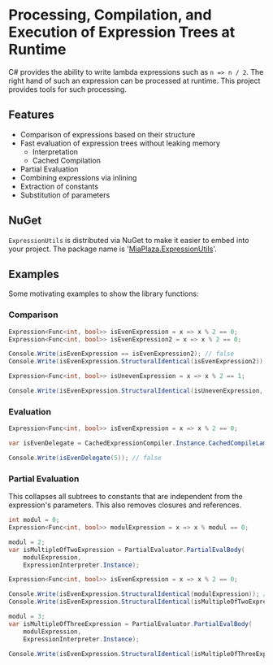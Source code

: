 ﻿# Processing, Compilation, and Execution of Expression Trees at Runtime

C# provides the ability to write lambda expressions such as `n => n / 2`. The
right hand of such an expression can be processed at runtime. This project provides tools for such processing.

## Features

* Comparison of expressions based on their structure
* Fast evaluation of expression trees without leaking memory
    * Interpretation
    * Cached Compilation
* Partial Evaluation
* Combining expressions via inlining
* Extraction of constants
* Substitution of parameters

## NuGet

`ExpressionUtils` is distributed via NuGet to make it easier to embed into your project. The package name is '[MiaPlaza.ExpressionUtils](https://www.nuget.org/packages/MiaPlaza.ExpressionUtils)'.

## Examples

Some motivating examples to show the library functions:

### Comparison

```csharp
Expression<Func<int, bool>> isEvenExpression = x => x % 2 == 0;
Expression<Func<int, bool>> isEvenExpression2 = x => x % 2 == 0;

Console.Write(isEvenExpression == isEvenExpression2); // false
Console.Write(isEvenExpression.StructuralIdentical(isEvenExpression2)); // true

Expression<Func<int, bool>> isUnevenExpression = x => x % 2 == 1;

Console.Write(isEvenExpression.StructuralIdentical(isUnevenExpression, ignoreConstantValues: true)); // true
```

### Evaluation

```csharp
Expression<Func<int, bool>> isEvenExpression = x => x % 2 == 0;

var isEvenDelegate = CachedExpressionCompiler.Instance.CachedCompileLambda(isEvenExpression);

Console.Write(isEvenDelegate(5)); // false
```

### Partial Evaluation

This collapses all subtrees to constants that are independent from the expression's parameters. This also removes 
closures and references.

```csharp
int modul = 0;
Expression<Func<int, bool>> modulExpression = x => x % modul == 0;

modul = 2;
var isMultipleOfTwoExpression = PartialEvaluator.PartialEvalBody(
    modulExpression,
    ExpressionInterpreter.Instance);

Expression<Func<int, bool>> isEvenExpression = x => x % 2 == 0;

Console.Write(isEvenExpression.StructuralIdentical(modulExpression)); // false
Console.Write(isEvenExpression.StructuralIdentical(isMultipleOfTwoExpression)); // true

modul = 3;
var isMultipleOfThreeExpression = PartialEvaluator.PartialEvalBody(
    modulExpression,
    ExpressionInterpreter.Instance);

Console.Write(isEvenExpression.StructuralIdentical(isMultipleOfThreeExpression)); // false
```
